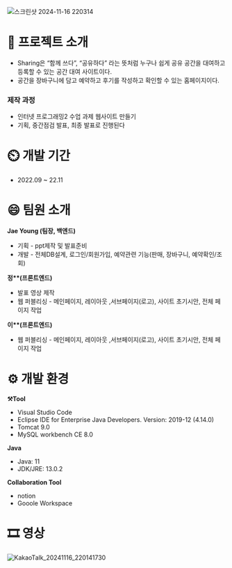 ![스크린샷 2024-11-16 220314](https://github.com/user-attachments/assets/65b470d5-1cd6-423f-b996-d0cd1125cb81)


<h1>📌 프로젝트 소개 </h1>

- Sharing은 “함께 쓰다”, “공유하다” 라는 뜻처럼 누구나 쉽게 공유 공간을 대여하고 등록할 수 있는 공간 대여 사이트이다.</br>
- 공간을 장바구니에 담고 예약하고 후기를 작성하고 확인할 수 있는 홈페이지이다.
  
<h3>제작 과정</h3>

- 인터넷 프로그래밍2 수업 과제 웹사이트 만들기
- 기획, 중간점검 발표, 최종 발표로 진행된다

<h1>⏲️ 개발 기간 </h1>

- 2022.09 ~ 22.11

<h1>😄 팀원 소개</h1>

<strong>Jae Young (팀장, 백엔드)</strong>
- 기획 - ppt제작 및 발표준비
- 개발 - 전체DB설계, 로그인/회원가입, 예약관련 기능(판매, 장바구니, 예약확인/조회)

<strong>정**(프론트엔드)</strong>
- 발표 영상 제작
- 웹 퍼블리싱 - 메인페이지, 레이아웃 ,서브페이지(로고), 사이트 초기시안, 전체 페이지 작업

<strong>이**(프론트엔드)</strong>
- 웹 퍼블리싱 - 메인페이지, 레이아웃 ,서브페이지(로고), 사이트 초기시안, 전체 페이지 작업


<h1>⚙️ 개발 환경</h1>

<strong>⚒️Tool</strong>
- Visual Studio Code
- Eclipse IDE for Enterprise Java Developers. Version: 2019-12 (4.14.0)
- Tomcat 9.0
- MySQL workbench CE 8.0

  
<strong>Java</strong>
- Java: 11
- JDK/JRE: 13.0.2

<strong>Collaboration Tool</strong>
- notion
- Gooole Workspace


<h1>🎞️ 영상 </h1>

  ![KakaoTalk_20241116_220141730](https://github.com/user-attachments/assets/467af28c-2de9-4608-837c-4cd6469bc871)

